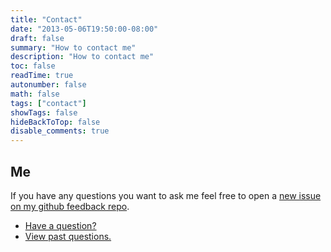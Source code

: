 ```yaml
---
title: "Contact"
date: "2013-05-06T19:50:00-08:00"
draft: false
summary: "How to contact me"
description: "How to contact me"
toc: false
readTime: true
autonumber: false
math: false
tags: ["contact"]
showTags: false
hideBackToTop: false
disable_comments: true
---
```


## Me
If you have any questions you want to ask me feel free to open a [new issue on my github feedback repo](https://github.com/derektamsen/feedback "derektamsen/feedback").

- [Have a question?](https://github.com/derektamsen/feedback/issues/new "Create New Issue in derektamsen/feedback")
- [View past questions.](https://github.com/derektamsen/feedback/issues/closed "View Closed Issues in derektamsen/feedback")
